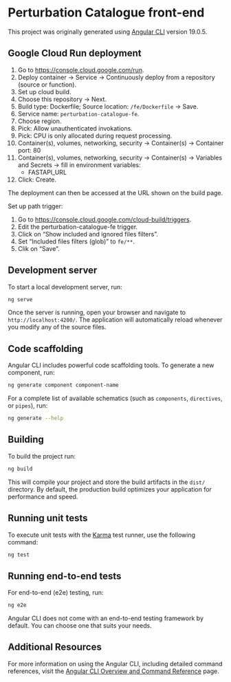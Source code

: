 # Perturbation Catalogue front-end

This project was originally generated using [Angular CLI](https://github.com/angular/angular-cli) version 19.0.5.

## Google Cloud Run deployment
1. Go to https://console.cloud.google.com/run.
1. Deploy container → Service → Continuously deploy from a repository (source or function).
1. Set up cloud build.
1. Choose this repository → Next.
1. Build type: Dockerfile; Source location: `/fe/Dockerfile` → Save.
1. Service name: `perturbation-catalogue-fe`.
1. Choose region.
1. Pick: Allow unauthenticated invokations.
1. Pick: CPU is only allocated during request processing.
1. Container(s), volumes, networking, security → Container(s) → Container port: 80
1. Container(s), volumes, networking, security → Container(s) → Variables and Secrets → fill in environment variables:
   - FASTAPI_URL
1. Click: Create.

The deployment can then be accessed at the URL shown on the build page.

Set up path trigger:

1. Go to https://console.cloud.google.com/cloud-build/triggers.
1. Edit the perturbation-catalogue-fe trigger.
1. Click on “Show included and ignored files filters”.
1. Set “Included files filters (glob)” to `fe/**`.
1. Clik on “Save”.

## Development server

To start a local development server, run:

```bash
ng serve
```

Once the server is running, open your browser and navigate to `http://localhost:4200/`. The application will automatically reload whenever you modify any of the source files.

## Code scaffolding

Angular CLI includes powerful code scaffolding tools. To generate a new component, run:

```bash
ng generate component component-name
```

For a complete list of available schematics (such as `components`, `directives`, or `pipes`), run:

```bash
ng generate --help
```

## Building

To build the project run:

```bash
ng build
```

This will compile your project and store the build artifacts in the `dist/` directory. By default, the production build optimizes your application for performance and speed.

## Running unit tests

To execute unit tests with the [Karma](https://karma-runner.github.io) test runner, use the following command:

```bash
ng test
```

## Running end-to-end tests

For end-to-end (e2e) testing, run:

```bash
ng e2e
```

Angular CLI does not come with an end-to-end testing framework by default. You can choose one that suits your needs.

## Additional Resources

For more information on using the Angular CLI, including detailed command references, visit the [Angular CLI Overview and Command Reference](https://angular.dev/tools/cli) page.
